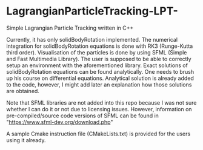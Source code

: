 # LagrangianParticleTracking-LPT-
Simple Lagrangian Particle Tracking written in C++

Currently, it has only solidBodyRotation implemented. The numerical integration for solidBodyRotation equations is done with RK3 (Runge-Kutta third order). Visualisation of the particles is done by using SFML (Simple and Fast Multimedia Library). The user is supposed to be able to correctly setup an environment with the aforementioned library. Exact solutions of solidBodyRotation equations can be found analytically. One needs to brush up his course on differential equations. Analytical solution is already added to the code, however, I might add later an explanation how those solutions are obtained.   

Note that SFML libraries are not added into this repo because I was not sure whether I can do it or not due to licensing issues. However, information on pre-compiled/source code versions of SFML can be found in "https://www.sfml-dev.org/download.php"

A sample Cmake instruction file (CMakeLists.txt) is provided for the users using it already. 
